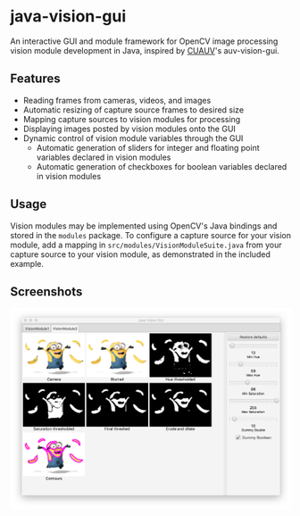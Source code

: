 java-vision-gui
===============

An interactive GUI and module framework for OpenCV image processing vision module development in Java, inspired by [CUAUV](https://github.com/cuauv)'s auv-vision-gui.  

## Features
- Reading frames from cameras, videos, and images
- Automatic resizing of capture source frames to desired size
- Mapping capture sources to vision modules for processing
- Displaying images posted by vision modules onto the GUI
- Dynamic control of vision module variables through the GUI
    - Automatic generation of sliders for integer and floating point variables declared in vision modules
    - Automatic generation of checkboxes for boolean variables declared in vision modules

## Usage
Vision modules may be implemented using OpenCV's Java bindings and stored in the `modules` package. To configure a capture source for your vision module, add a mapping in `src/modules/VisionModuleSuite.java` from your capture source to your vision module, as demonstrated in the included example.

## Screenshots

![Minions Banana Example](/images/minions-banana-screenshot.png)
